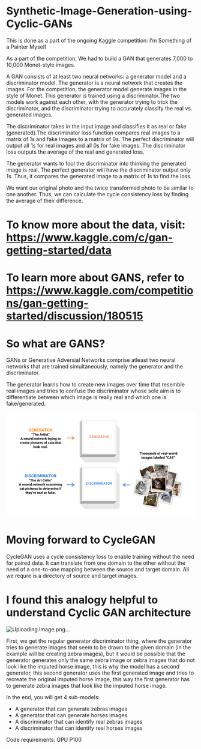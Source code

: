 # Synthetic-Image-Generation-using-Cyclic-GANs
This is done as a part of the ongoing Kaggle competition: I’m Something of a Painter Myself

As a part of the competition, We had to build a GAN that generates 7,000 to 10,000 Monet-style images.

A GAN consists of at least two neural networks: a generator model and a discriminator model. The generator is a neural network that creates the images. For the competition, the generator model generate images in the style of Monet. This generator is trained using a discriminator.The two models work against each other, with the generator trying to trick the discriminator, and the discriminator trying to accurately classify the real vs. generated images.

The discriminator takes in the input image and classifies it as real or fake (generated).The discriminator loss function compares real images to a matrix of 1s and fake images to a matrix of 0s. The perfect discriminator will output all 1s for real images and all 0s for fake images. The discriminator loss outputs the average of the real and generated loss.

The generator wants to fool the discriminator into thinking the generated image is real. The perfect generator will have the discriminator output only 1s. Thus, it compares the generated image to a matrix of 1s to find the loss.

We want our original photo and the twice transformed photo to be similar to one another. Thus, we can calculate the cycle consistency loss by finding the average of their difference.

# To know more about the data, visit: https://www.kaggle.com/c/gan-getting-started/data

# To learn more about GANS, refer to https://www.kaggle.com/competitions/gan-getting-started/discussion/180515

# So what are GANS?
GANs or Generative Adversial Networks comprise atleast two neural networks that are trained simultaneously, namely the generator and the discriminator.

The generator learns how to create new images over time that resemble real images and tries to confuse the discriminator whose sole aim is to differentiate between which image is really real and which one is fake/generated.

![](image/gan1.png)

# Moving forward to CycleGAN
CycleGAN uses a cycle consistency loss to enable training without the need for paired data. It can translate from one domain to the other without the need of a one-to-one mapping between the source and target domain. All we requre is a directory of source and target images.

# I found this analogy helpful to understand Cyclic GAN architecture
![Uploading image.png…]()



First, we get the regular generator discriminator thing, where the generator tries to generate images that seem to be drawn to the given domain (in the example will be creating zebra images), but it would be possible that the generator generates only the same zebra image or zebra images that do not look like the imputed horse image, this is why the model has a second generator, this second generator uses the first generated image and tries to recreate the original imputed horse image, this way the first generator has to generate zebra images that look like the imputed horse image.

In the end, you will get 4 sub-models:
* A generator that can generate zebras images
* A generator that can generate horses images
* A discriminator that can identify real zebras images
* A discriminator that can identify real horses images

Code requirements: GPU P100
